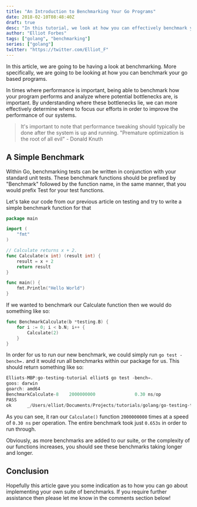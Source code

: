 ```yaml
---
title: "An Introduction to Benchmarking Your Go Programs"
date: 2018-02-10T08:48:40Z
draft: true
desc: "In this tutorial, we look at how you can effectively benchmark your go program."
author: "Elliot Forbes"
tags: ["golang", "benchmarking"]
series: ["golang"]
twitter: "https://twitter.com/Elliot_F"
---
```


In this article, we are going to be having a look at benchmarking. More specifically, we are going to be looking at how you can benchmark your go based programs. 

In times where performance is important, being able to benchmark how your program performs and analyze where potential bottlenecks are, is important. By understanding where these bottlenecks lie, we can more effectively determine where to focus our efforts in order to improve the performance of our systems.

> It's important to note that performance tweaking should typically be done after the system is up and running. "Premature optimization is the root of all evil" - Donald Knuth  

## A Simple Benchmark

Within Go, benchmarking tests can be written in conjunction with your standard unit tests. These benchmark functions should be prefixed by "Benchmark" followed by the function name, in the same manner, that you would prefix Test for your test functions.

Let's take our code from our previous article on testing and try to write a simple benchmark function for that

~~~go
package main

import (
    "fmt"
)

// Calculate returns x + 2.
func Calculate(x int) (result int) {
    result = x + 2
    return result
}

func main() {
    fmt.Println("Hello World")
}
~~~

If we wanted to benchmark our Calculate function then we would do something like so:

~~~go
func BenchmarkCalculate(b *testing.B) {
    for i := 0; i < b.N; i++ {
        Calculate(2)
    }
}
~~~

In order for us to run our new benchmark, we could simply run `go test -bench=.` and it would run all benchmarks within our package for us. This should return something like so:

~~~c
Elliots-MBP:go-testing-tutorial elliot$ go test -bench=.
goos: darwin
goarch: amd64
BenchmarkCalculate-8    2000000000               0.30 ns/op
PASS
ok      _/Users/elliot/Documents/Projects/tutorials/golang/go-testing-tutorial  0.643s
~~~

As you can see, it ran our `Calculate()` function `2000000000` times at a speed of `0.30 ns` per operation. The entire benchmark took just `0.653s` in order to run through. 

Obviously, as more benchmarks are added to our suite, or the complexity of our functions increases, you should see these benchmarks taking longer and longer. 

## Conclusion

Hopefully this article gave you some indication as to how you can go about implementing your own suite of benchmarks. If you require further assistance then please let me know in the comments section below!
